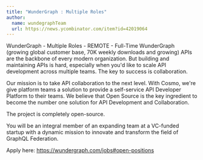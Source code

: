 ```yaml
---
title: "WunderGraph : Multiple Roles"
author:
  name: wundegraphTeam
  url: https://news.ycombinator.com/item?id=42019064
---
```

WunderGraph - Multiple Roles - REMOTE - Full-Time WunderGraph (growing global customer base, 70K weekly downloads and growing)
APIs are the backbone of every modern organization. But building and maintaining APIs is hard, especially when you&#x27;d like to scale API development across multiple teams. The key to success is collaboration.

Our mission is to take API collaboration to the next level. With Cosmo, we&#x27;re give platform teams a solution to provide a self-service API Developer Platform to their teams. We believe that Open Source is the key ingredient to become the number one solution for API Development and Collaboration.

The project is completely open-source.

You will be an integral member of an expanding team at a VC-funded startup with a dynamic mission to innovate and transform the field of GraphQL Federation.

Apply here: <a href="https:&#x2F;&#x2F;wundergraph.com&#x2F;jobs#open-positions" rel="nofollow">https:&#x2F;&#x2F;wundergraph.com&#x2F;jobs#open-positions</a>
<JobApplication />
